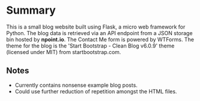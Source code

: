 # Summary

This is a small blog website built using Flask, a micro web framework for Python. The blog data is retrieved via an API endpoint from a JSON storage bin hosted by **npoint.io**. 
The Contact Me form is powered by WTForms. The theme for the blog is the 'Start Bootstrap - Clean Blog v6.0.9' theme (licensed under MIT) from startbootstrap.com.

## Notes

- Currently contains nonsense example blog posts.
- Could use further reduction of repetition amongst the HTML files.
